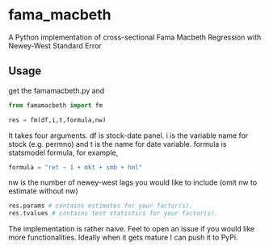 # fama_macbeth
A Python implementation of cross-sectional Fama Macbeth Regression with Newey-West Standard Error

## Usage
get the famamacbeth.py and

```python
from famamacbeth import fm

res = fm(df,i,t,formula,nw)

```
It takes four arguments. df is stock-date panel. i is the variable name for stock (e.g. permno) and t is the name for date variable. formula is statsmodel formula, for example,

```python
formula = "ret ~ 1 + mkt + smb + hml"
```

nw is the number of newey-west lags you would like to include (omit nw to estimate without nw)

```python
res.params # contains estimates for your factor(s).
res.tvalues # contains test statistics for your factor(s).
```

The implementation is rather naive. Feel to open an issue if you would like more functionalities. Ideally when it gets mature I can push it to PyPi.
